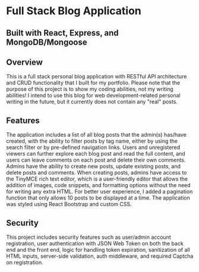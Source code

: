 # Full Stack Blog Application
## Built with React, Express, and MongoDB/Mongoose

## Overview
This is a full stack personal blog application with RESTful API architecture and CRUD functionality that I built for my portfolio. Please note that the purpose of this project is to show my coding abilities, not my writing abilities! I intend to use this blog for web development-related personal writing in the future, but it currently does not contain any "real" posts.

## Features
The application includes a list of all blog posts that the admin(s) has/have created, with the ability to filter posts by tag name, either by using the search filter or by pre-defined navigation links. Users and unregistered viewers can further explore each blog post and read the full content, and users can leave comments on each post and delete their own comments. Admins have the ability to create new posts, update existing posts, and delete posts and comments. When creating posts, admins have access to the TinyMCE rich text editor, which is a user-friendly editor that allows the addition of images, code snippets, and formatting options without the need for writing any extra HTML. For better user experience, I added a pagination function that only allows 10 posts to be displayed at a time. The application was styled using React Bootstrap and custom CSS.

## Security
This project includes security features such as user/admin account registration, user authentication with JSON Web Token on both the back end and the front end, logic for handling token expiration, sanitization of all HTML inputs, server-side validation, auth middleware, and required Captcha on registration.
